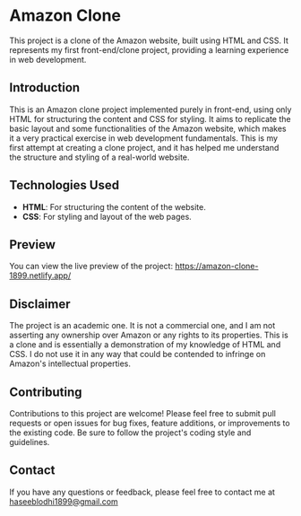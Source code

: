# Amazon Clone

This project is a clone of the Amazon website, built using HTML and CSS. It represents my first front-end/clone project, providing a learning experience in web development.

## Introduction

This is an Amazon clone project implemented purely in front-end, using only HTML for structuring the content and CSS for styling.  It aims to replicate the basic layout and some functionalities of the Amazon website, which makes it a very practical exercise in web development fundamentals.  This is my first attempt at creating a clone project, and it has helped me understand the structure and styling of a real-world website.

## Technologies Used

- **HTML**: For structuring the content of the website.
- **CSS**: For styling and layout of the web pages.

## Preview
You can view the live preview of the project: https://amazon-clone-1899.netlify.app/

## Disclaimer

The project is an academic one. It is not a commercial one, and I am not asserting any ownership over Amazon or any rights to its properties.  This is a clone and is essentially a demonstration of my knowledge of HTML and CSS. I do not use it in any way that could be contended to infringe on Amazon's intellectual properties.

## Contributing

Contributions to this project are welcome!  Please feel free to submit pull requests or open issues for bug fixes, feature additions, or improvements to the existing code.  Be sure to follow the project's coding style and guidelines.

## Contact

If you have any questions or feedback, please feel free to contact me at haseeblodhi1899@gmail.com